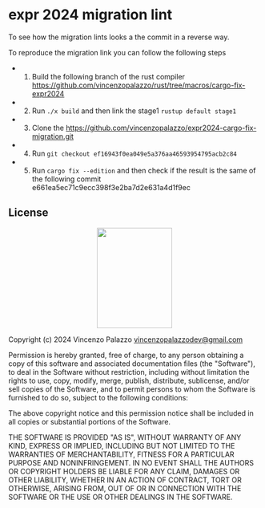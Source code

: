 # expr 2024 migration lint

To see how the migration lints looks a the commit 
in a reverse way.


To reproduce the migration link you can follow the following steps

- 1. Build the following branch of the rust compiler https://github.com/vincenzopalazzo/rust/tree/macros/cargo-fix-expr2024
- 2. Run `./x build` and then link the stage1 `rustup default stage1`
- 3. Clone the https://github.com/vincenzopalazzo/expr2024-cargo-fix-migration.git
- 4. Run `git checkout ef16943f0ea049e5a376aa46593954795acb2c84`
- 5. Run `cargo fix --edition` and then check if the result is the same of the following commit e661ea5ec71c9ecc398f3e2ba7d2e631a4d1f9ec

## License

<div align="center">
  <img src="https://opensource.org/wp-content/uploads/2009/06/OSI_Keyhole.svg" width="150" height="200"/>
</div>

Copyright (c) 2024 Vincenzo Palazzo vincenzopalazzodev@gmail.com

Permission is hereby granted, free of charge, to any person obtaining a copy of this software and associated documentation files (the "Software"), 
to deal in the Software without restriction, including without limitation the rights to use, copy, modify, merge, publish, distribute, 
sublicense, and/or sell copies of the Software, and to permit persons to whom the Software is furnished to do so, subject to the following conditions:

The above copyright notice and this permission notice shall be included in all copies or substantial portions of the Software.

THE SOFTWARE IS PROVIDED "AS IS", WITHOUT WARRANTY OF ANY KIND, EXPRESS OR IMPLIED, INCLUDING BUT NOT LIMITED TO THE WARRANTIES OF MERCHANTABILITY, 
FITNESS FOR A PARTICULAR PURPOSE AND NONINFRINGEMENT. IN NO EVENT SHALL THE AUTHORS OR COPYRIGHT HOLDERS BE LIABLE FOR ANY CLAIM, 
DAMAGES OR OTHER LIABILITY, WHETHER IN AN ACTION OF CONTRACT, TORT OR OTHERWISE, ARISING FROM, OUT OF OR IN CONNECTION WITH THE SOFTWARE OR THE USE 
OR OTHER DEALINGS IN THE SOFTWARE.

